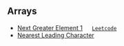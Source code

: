 ## Arrays

- [Next Greater Element 1](./NextGreaterElement1.java) &emsp; [`Leetcode`](https://leetcode.com/problems/next-greater-element-i/description/)
- [Nearest Leading Character](./NearestLeadingCharacter.java)
